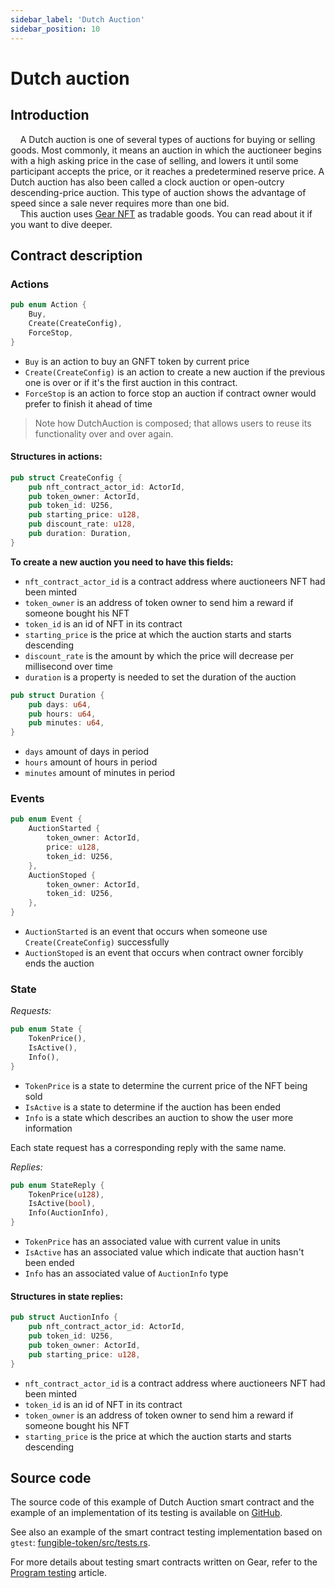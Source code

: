 ```yaml
---
sidebar_label: 'Dutch Auction'
sidebar_position: 10
---
```


# Dutch auction

## Introduction
&nbsp;&nbsp;&nbsp;&nbsp;A Dutch auction is one of several types of auctions for buying or selling goods. Most commonly, it means an auction in which the auctioneer begins with a high asking price in the case of selling, and lowers it until some participant accepts the price, or it reaches a predetermined reserve price. A Dutch auction has also been called a clock auction or open-outcry descending-price auction. This type of auction shows the advantage of speed since a sale never requires more than one bid.<br/>
&nbsp;&nbsp;&nbsp;&nbsp;This auction uses [Gear NFT](https://wiki.gear-tech.io/developing-contracts/examples/gnft-721) as tradable goods. You can read about it if you want to dive deeper.

## Contract description

### Actions

```rust
pub enum Action {
    Buy,
    Create(CreateConfig),
    ForceStop,
}
```

- `Buy` is an action to buy an GNFT token by current price
- `Create(CreateConfig)` is an action to create a new auction if the previous one is over or if it's the first auction in this contract.<br/>
- `ForceStop` is an action to force stop an auction if contract owner would prefer to finish it ahead of time

>Note how DutchAuction is composed; that allows users to reuse its functionality over and over again.

#### Structures in actions:

```rust
pub struct CreateConfig {
    pub nft_contract_actor_id: ActorId,
    pub token_owner: ActorId,
    pub token_id: U256,
    pub starting_price: u128,
    pub discount_rate: u128,
    pub duration: Duration,
}
```
**To create a new auction you need to have this fields:**
- `nft_contract_actor_id` is a contract address where auctioneers NFT had been minted
- `token_owner` is an address of token owner to send him a reward if someone bought his NFT
- `token_id` is an id of NFT in its contract
- `starting_price` is the price at which the auction starts and starts descending
- `discount_rate` is the amount by which the price will decrease per millisecond over time
- `duration` is a property is needed to set the duration of the auction

```rust
pub struct Duration {
    pub days: u64,
    pub hours: u64,
    pub minutes: u64,
}
```

- `days` amount of days in period
- `hours` amount of hours in period
- `minutes` amount of minutes in period

### Events

```rust
pub enum Event {
    AuctionStarted {
        token_owner: ActorId,
        price: u128,
        token_id: U256,
    },
    AuctionStoped {
        token_owner: ActorId,
        token_id: U256,
    },
}
```
- `AuctionStarted` is an event that occurs when someone use `Create(CreateConfig)` successfully
- `AuctionStoped` is an event that occurs when contract owner forcibly ends the auction

### State

*Requests:*

```rust
pub enum State {
    TokenPrice(),
    IsActive(),
    Info(),
}
```

- `TokenPrice` is a state to determine the current price of the NFT being sold
- `IsActive` is a state to determine if the auction has been ended
- `Info` is a state which describes an auction to show the user more information

Each state request has a corresponding reply with the same name.

*Replies:*

```rust
pub enum StateReply {
    TokenPrice(u128),
    IsActive(bool),
    Info(AuctionInfo),
}
```

- `TokenPrice` has an associated value with current value in units
- `IsActive` has an associated value which indicate that auction hasn't been ended
- `Info` has an associated value of `AuctionInfo` type

#### Structures in state replies:

```rust
pub struct AuctionInfo {
    pub nft_contract_actor_id: ActorId,
    pub token_id: U256,
    pub token_owner: ActorId,
    pub starting_price: u128,
}
```


- `nft_contract_actor_id` is a contract address where auctioneers NFT had been minted
- `token_id` is an id of NFT in its contract
- `token_owner` is an address of token owner to send him a reward if someone bought his NFT
- `starting_price` is the price at which the auction starts and starts descending

## Source code

The source code of this example of Dutch Auction smart contract and the example of an implementation of its testing is available on [GitHub](https://github.com/gear-tech/apps/tree/master/dutch-auction).

See also an example of the smart contract testing implementation based on `gtest`: [fungible-token/src/tests.rs](https://github.com/gear-tech/apps/tree/master/dutch-auction/tests/dutch_auction_tests.rs).

For more details about testing smart contracts written on Gear, refer to the [Program testing](/developing-contracts/testing) article.